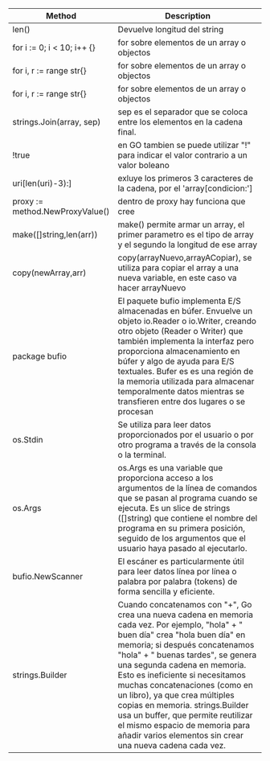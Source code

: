 | Method | Description |
| --- | --- |
| len() | Devuelve longitud del string |
| for i := 0; i < 10; i++ {} | for sobre elementos de un array o objectos |
| for i, r := range str{} | for sobre elementos de un array o objectos |
| for i, r := range str{} | for sobre elementos de un array o objectos |
| strings.Join(array, sep) | sep es el separador que se coloca entre los elementos en la cadena final.|
| !true | en GO tambien se puede utilizar "!" para indicar el valor contrario a un valor boleano |
| uri[len(uri)-3):] | exluye los primeros 3 caracteres de la cadena, por el 'array[condicion:']|
| proxy := method.NewProxyValue() | dentro de proxy hay funciona que cree |
| make([]string,len(arr)) | make() permite armar un array, el primer parametro es el tipo de array y el segundo la longitud de ese array  |
| copy(newArray,arr) | copy(arrayNuevo,arrayACopiar), se utiliza para copiar el array a una nueva variable, en este caso va hacer arrayNuevo |
| package bufio | El paquete bufio implementa E/S almacenadas en búfer. Envuelve un objeto io.Reader o io.Writer, creando otro objeto (Reader o Writer) que también implementa la interfaz pero proporciona almacenamiento en búfer y algo de ayuda para E/S textuales. Bufer es  es una región de la memoria utilizada para almacenar temporalmente datos mientras se transfieren entre dos lugares o se procesan|
| os.Stdin  | Se utiliza para leer datos proporcionados por el usuario o por otro programa a través de la consola o la terminal.|
| os.Args   | os.Args es una variable que proporciona acceso a los argumentos de la línea de comandos que se pasan al programa cuando se ejecuta. Es un slice de strings ([]string) que contiene el nombre del programa en su primera posición, seguido de los argumentos que el usuario haya pasado al ejecutarlo.|
| bufio.NewScanner | El escáner es particularmente útil para leer datos línea por línea o palabra por palabra (tokens) de forma sencilla y eficiente. |
| strings.Builder | Cuando concatenamos con "+", Go crea una nueva cadena en memoria cada vez. Por ejemplo, "hola" + " buen día" crea "hola buen día" en memoria; si después concatenamos "hola" + " buenas tardes", se genera una segunda cadena en memoria. Esto es ineficiente si necesitamos muchas concatenaciones (como en un libro), ya que crea múltiples copias en memoria. strings.Builder usa un buffer, que permite reutilizar el mismo espacio de memoria para añadir varios elementos sin crear una nueva cadena cada vez. |


